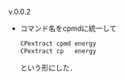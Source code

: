 


v.0.0.2

- コマンド名をcpmdに統一して
   ```bash
   CPextract cpmd energy
   CPextract cp   energy
   ```
   という形にした．

